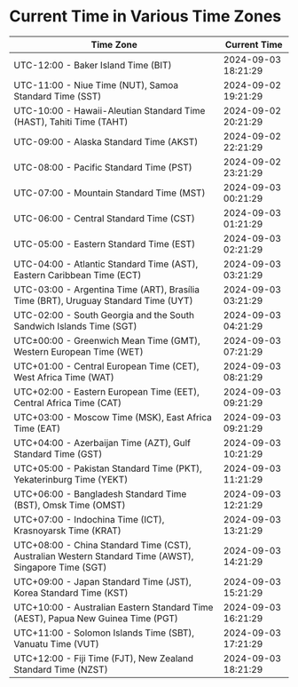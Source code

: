 # Current Time in Various Time Zones

| Time Zone | Current Time |
|-----------|--------------|
| UTC-12:00 - Baker Island Time (BIT) | 2024-09-03 18:21:29 |
| UTC-11:00 - Niue Time (NUT), Samoa Standard Time (SST) | 2024-09-02 19:21:29 |
| UTC-10:00 - Hawaii-Aleutian Standard Time (HAST), Tahiti Time (TAHT) | 2024-09-02 20:21:29 |
| UTC-09:00 - Alaska Standard Time (AKST) | 2024-09-02 22:21:29 |
| UTC-08:00 - Pacific Standard Time (PST) | 2024-09-02 23:21:29 |
| UTC-07:00 - Mountain Standard Time (MST) | 2024-09-03 00:21:29 |
| UTC-06:00 - Central Standard Time (CST) | 2024-09-03 01:21:29 |
| UTC-05:00 - Eastern Standard Time (EST) | 2024-09-03 02:21:29 |
| UTC-04:00 - Atlantic Standard Time (AST), Eastern Caribbean Time (ECT) | 2024-09-03 03:21:29 |
| UTC-03:00 - Argentina Time (ART), Brasília Time (BRT), Uruguay Standard Time (UYT) | 2024-09-03 03:21:29 |
| UTC-02:00 - South Georgia and the South Sandwich Islands Time (SGT) | 2024-09-03 04:21:29 |
| UTC±00:00 - Greenwich Mean Time (GMT), Western European Time (WET) | 2024-09-03 07:21:29 |
| UTC+01:00 - Central European Time (CET), West Africa Time (WAT) | 2024-09-03 08:21:29 |
| UTC+02:00 - Eastern European Time (EET), Central Africa Time (CAT) | 2024-09-03 09:21:29 |
| UTC+03:00 - Moscow Time (MSK), East Africa Time (EAT) | 2024-09-03 09:21:29 |
| UTC+04:00 - Azerbaijan Time (AZT), Gulf Standard Time (GST) | 2024-09-03 10:21:29 |
| UTC+05:00 - Pakistan Standard Time (PKT), Yekaterinburg Time (YEKT) | 2024-09-03 11:21:29 |
| UTC+06:00 - Bangladesh Standard Time (BST), Omsk Time (OMST) | 2024-09-03 12:21:29 |
| UTC+07:00 - Indochina Time (ICT), Krasnoyarsk Time (KRAT) | 2024-09-03 13:21:29 |
| UTC+08:00 - China Standard Time (CST), Australian Western Standard Time (AWST), Singapore Time (SGT) | 2024-09-03 14:21:29 |
| UTC+09:00 - Japan Standard Time (JST), Korea Standard Time (KST) | 2024-09-03 15:21:29 |
| UTC+10:00 - Australian Eastern Standard Time (AEST), Papua New Guinea Time (PGT) | 2024-09-03 16:21:29 |
| UTC+11:00 - Solomon Islands Time (SBT), Vanuatu Time (VUT) | 2024-09-03 17:21:29 |
| UTC+12:00 - Fiji Time (FJT), New Zealand Standard Time (NZST) | 2024-09-03 18:21:29 |
